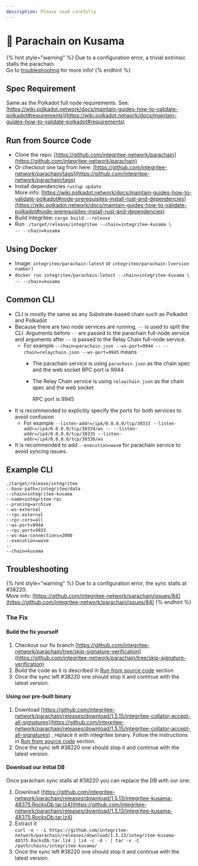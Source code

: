 ```yaml
---
description: Please read carefully
---
```


# 🚀 Parachain on Kusama

{% hint style="warning" %}
Due to a configuration error, a trivial extrinsic stalls the parachain. \
Go to [troubleshooting](parachain-on-kusama.md#troubleshooting) for more info!
{% endhint %}

## Spec Requirement

Same as the Polkadot full node requirements. See: [https://wiki.polkadot.network/docs/maintain-guides-how-to-validate-polkadot#requirements](https://wiki.polkadot.network/docs/maintain-guides-how-to-validate-polkadot#requirements)

## Run from Source Code

* Clone the repo: [https://github.com/integritee-network/parachain](https://github.com/integritee-network/parachain)
* Or checkout one tag from here: [https://github.com/integritee-network/parachain/tags](https://github.com/integritee-network/parachain/tags)
* Install dependencies `rustup update` \
  More info: [https://wiki.polkadot.network/docs/maintain-guides-how-to-validate-polkadot#node-prerequisites-install-rust-and-dependencies](https://wiki.polkadot.network/docs/maintain-guides-how-to-validate-polkadot#node-prerequisites-install-rust-and-dependencies)
* Build Integritee: `cargo build --release`
* Run `./target/release/integritee --chain=integritee-kusama \` \
  `-- --chain=kusama`

## Using Docker

* Image: `integritee/parachain:latest` or `integritee/parachain:[version number]`
* `docker run integritee/parachain:latest --chain=integritee-kusama \` \
  `-- --chain=kusama`

## Common CLI

* CLI is mostly the same as any Substrate-based chain such as Polkadot and Polkadot
* Because there are two node services are running, `--` is used to split the CLI. Arguments before `--` are passed to the parachain full-node service and arguments after `--` is passed to the Relay Chain full-node service.
  * For example `--chain=parachain.json --ws-port=9944 -- --chain=relaychain.json --ws-port=9945` means
    * The parachain service is using `parachain.json` as the chain spec and the web socket RPC port is 9944
    *   The Relay Chain service is using `relaychain.json` as the chain spec and the web socket

        RPC port is 9945
* It is recommended to explicitly specify the ports for both services to avoid confusion
  * For example `--listen-addr=/ip4/0.0.0.0/tcp/30333 --listen-addr=/ip4/0.0.0.0/tcp/30334/ws -- --listen-addr=/ip4/0.0.0.0/tcp/30335 --listen-addr=/ip4/0.0.0.0/tcp/30336/ws`
* It is recommended to add `--execution=wasm` for parachain service to avoid syncing issues.

## Example CLI

```
./target/release/integritee
--base-path=/integritee/data
--chain=integritee-kusama
--name=integritee-rpc
--pruning=archive
--ws-external
--rpc-external
--rpc-cors=all
--ws-port=9944
--rpc-port=9933
--ws-max-connections=2000
--execution=wasm
--
--chain=kusama
```

## Troubleshooting

{% hint style="warning" %}
Due to a configuration error, the sync stalls at #38220.\
More info: [https://github.com/integritee-network/parachain/issues/84](https://github.com/integritee-network/parachain/issues/84)
{% endhint %}

### The Fix

#### Build the fix yourself

1. Checkout our fix branch [https://github.com/integritee-network/parachain/tree/skip-signature-verification](https://github.com/integritee-network/parachain/tree/skip-signature-verification)
2. Build the code as it is described in [Run from source code](parachain-on-kusama.md#run-from-source-code) section
3. Once the sync left #38220 one should stop it and continue with the latest version.

#### Using our pre-built binary

1. Download [https://github.com/integritee-network/parachain/releases/download/1.5.15/integritee-collator-accept-all-signatures](https://github.com/integritee-network/parachain/releases/download/1.5.15/integritee-collator-accept-all-signatures) , replace it with integritee binary. Follow the instructions in [Run from source code](parachain-on-kusama.md#run-from-source-code) section.
2. Once the sync left #38220 one should stop it and continue with the latest version.

#### Download our initial DB

Once parachain sync stalls at #38220 you can replace the DB with our one:

1. Download [https://github.com/integritee-network/parachain/releases/download/1.5.13/integritee-kusama-48375.RocksDb.tar.lz4](https://github.com/integritee-network/parachain/releases/download/1.5.13/integritee-kusama-48375.RocksDb.tar.lz4)
2. Extract it \
   `curl -o - -L https://github.com/integritee-network/parachain/releases/download/1.5.13/integritee-kusama-48375.RocksDb.tar.lz4 | lz4 -c -d - | tar -x -C /path/chains/integritee-kusama/`
3. Once the sync left #38220 one should stop it and continue with the latest version.

